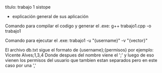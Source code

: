 título: trabajo 1 sistope
* explicación general de sus aplicación

Comando para compilar el codigo y generar el .exe: 
  g++ trabajo1.cpp -o trabajo1

Comando para ejecutar el .exe: 
  trabajo1 -u "{username}" -v "{vector}"

El archivo db.txt sigue el formato de {username};{permisos}
  por ejemplo: Vicente Alves;1,3,4 
  Donde despues del nombre viene el ';' y luego de eso vienen los permisos del usuario que tambien estan separados pero en este caso por una ','